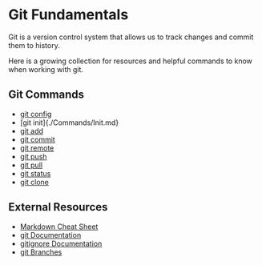 # Git Fundamentals

Git is a version control system that allows us to track changes and commit them to history.

Here is a growing collection for resources and helpful commands to know when working with git.

## Git Commands
- [git config](./Commands/Config.md)
- [git init]{./Commands/Init.md}
- [git add](./Commands/Add.md)
- [git commit](./Commands/Commit.md)
- [git remote](./Commands/Remotes.md)
- [git push](./Commands/Push.md)
- [git pull](./Commands/Pull.md)
- [git status](./Commands/Status.md)
- [git clone](./Commands/Clone.md)

## External Resources
- [Markdown Cheat Sheet](https://www.markfownguide.org/cheat-sheet/)
- [git Documentation](https://git-scm.com/docs)
- [gitignore Documentation](https://git-scm.com/docs/gitignore)
- [git Branches](https://git-scm.com/book/en/v2/Git-Branching-Branches-in-a-Nutshell)